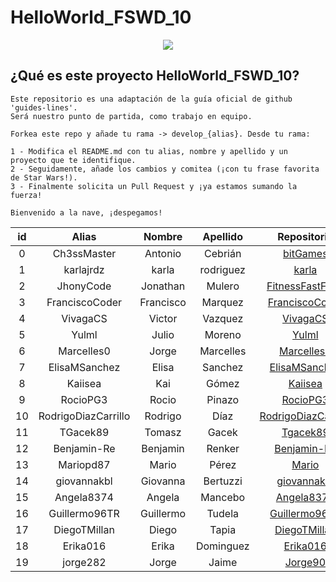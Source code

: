 # HelloWorld_FSWD_10

<p align="center">
    <img src="https://codespaceacademy.com/wp-content/uploads/2021/02/logo-negro.png" >	
</p>


## ¿Qué es este proyecto HelloWorld_FSWD_10?
```
Este repositorio es una adaptación de la guía oficial de github 'guides-lines'. 
Será nuestro punto de partida, como trabajo en equipo.

Forkea este repo y añade tu rama -> develop_{alias}. Desde tu rama:

1 - Modifica el README.md con tu alias, nombre y apellido y un proyecto que te identifique.
2 - Seguidamente, añade los cambios y comitea (¡con tu frase favorita de Star Wars!).
3 - Finalmente solicita un Pull Request y ¡ya estamos sumando la fuerza!

Bienvenido a la nave, ¡despegamos!
```

| id | Alias | Nombre | Apellido | Repositorio |
| :-------: | :-------: | :------: | :------: | :-------: |
| 0 | Ch3ssMaster | Antonio | Cebrián | [bitGames](https://github.com/Ch3ssMaster/bitgames) |
| 1 | karlajrdz | karla | rodriguez | [karla](https://github.com/karlajrdz) |
| 2 | JhonyCode | Jonathan | Mulero | [FitnessFastFood](https://github.com/JhonyCode/FitnessFastFood) |
| 3 | FranciscoCoder | Francisco |  Marquez  | [FranciscoCoder](https://github.com/FranciscoCoder) |
| 4 |    VivagaCS    |  Victor   |  Vazquez  |       [VivagaCS](https://github.com/VivagaCS)       |
| 5 |     Yulml      |   Julio   |  Moreno   |          [Yulml](https://github.com/Yulml)          |
| 6 |   Marcelles0   |   Jorge   | Marcelles |     [Marcelles0](https://github.com/Marcelles0)     |
| 7 | ElisaMSanchez  |   Elisa   |  Sanchez  |   [ElisaMSanchez](https://github.com/Marcelles0)    |
| 8 |    Kaiisea     |    Kai    |   Gómez   |        [Kaiisea](https://github.com/Kaiisea)        |
| 9 |    RocioPG3    |   Rocio   |   Pinazo  | [RocioPG3](https://github.com/RocioPG3) |
| 10 | RodrigoDiazCarrillo | Rodrigo | Díaz | [RodrigoDiazCarrillo](https://github.com/RodrigoDiazCarrillo) |
| 11 | TGacek89 | Tomasz | Gacek | [Tgacek89](https://github.com/TGacek89) |
| 12 |  Benjamin-Re   |  Benjamin  |  Renker  | [Benjamin-Re](https://github.com/Benjamin-Re)|
| 13 |      Mariopd87      |   Mario   |   Pérez   |             [Mario](https://github.com/Mariopd87)             |
| 14 |      giovannakbl      |   Giovanna   |   Bertuzzi   |             [giovannakbl](https://github.com/giovannakbl)             |
| 15 |      Angela8374      |   Angela   |   Mancebo   |             [Angela8374](https://github.com/Angela8374/Angela8374)             |
| 16 |      Guillermo96TR | Guillermo | Tudela| [Guillermo96TR](https://github.com/Guillermo96TR)|
| 17 |      DiegoTMillan| Diego | Tapia| [DiegoTMillan](https://github.com/DiegoTMillan)|
| 18 |      Erika016| Erika | Dominguez| [Erika016](https://github.com/Erika016/HelloWorld_FSWD_10)|
| 19 | jorge282 | Jorge | Jaime | [Jorge90](https://github.com/jorge282)